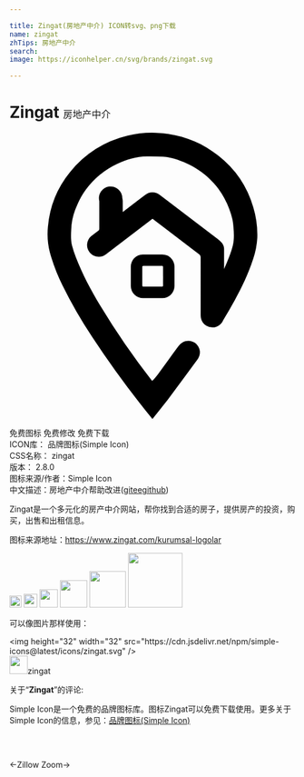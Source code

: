 ```yaml
---

title: Zingat(房地产中介) ICON转svg、png下载
name: zingat
zhTips: 房地产中介
search: 
image: https://iconhelper.cn/svg/brands/zingat.svg

---
```


# Zingat  <small style="font-size: 60%;font-weight: 100">房地产中介</small>

<div id="svg" class="svg-wrap">
<svg role="img" xmlns="http://www.w3.org/2000/svg" viewBox="0 0 24 24"><title>Zingat icon</title><path d="M12.271.006A8.584 8.584 0 009.906.25a8.705 8.705 0 00-4.83 3.059 8.377 8.377 0 00-1.85 4.556 6.2 6.2 0 00.159 2.168 15.04 15.04 0 001.053 2.748 38.762 38.762 0 002.498 4.336A82.576 82.576 0 0011.994 24l.067-.074c.456-.574.923-1.14 1.363-1.725.789-1.048 1.562-2.11 2.34-3.168a1 1 0 00.21-.756.973.973 0 00-1.195-.802c-.307.077-.5.286-.675.527-.547.753-1.095 1.505-1.647 2.256-.147.2-.301.393-.488.553a64.17 64.17 0 01-4.38-6.356c-.763-1.28-1.47-2.589-2.007-3.98a8.079 8.079 0 01-.334-1.006c-.105-.44-.096-.892-.068-1.344a5.144 5.144 0 01.328-1.643c.244-.604.507-1.195.9-1.712a6.947 6.947 0 012.65-2.165c.788-.36 1.596-.62 2.47-.62a17.886 17.886 0 011.349.03 4.389 4.389 0 01.943.167c1.486.448 2.742 1.256 3.696 2.494a6.771 6.771 0 01.925 1.709 6.83 6.83 0 01.276.885 4.903 4.903 0 01.086.677c.044.494.063.99-.047 1.477-.079.324-.18.641-.305.951-.133.359-.281.71-.437 1.059V9.793a.835.835 0 00-.184-.56 2.57 2.57 0 00-.394-.354c-1.62-1.23-3.238-2.46-4.858-3.688a.964.964 0 00-1.168.006c-.212.161-.422.325-.633.487l-1.273.972V5.74c-.001-.088-.013-.175-.035-.261a.982.982 0 10-1.932.26V8.06a.169.169 0 01-.074.152c-.194.14-.379.284-.563.428l-.025.02a.98.98 0 00-.148 1.376c.339.422.956.49 1.378.152l3.825-2.92.006-.005a.102.102 0 01.144.006l2.268 1.734c.52.397 1.039.8 1.564 1.19a.293.293 0 01.135.275v4.83c0 .02.003.039.004.058a.97.97 0 00.01.123.97.97 0 000 .002c0 .007 0 .013.002.02a.981.981 0 00.015.072.981.981 0 00.028.094.981.981 0 00.037.09.981.981 0 001.8-.045l.03-.043c.314-.54.635-1.076.937-1.627.597-1.084 1.132-2.196 1.518-3.375a6.706 6.706 0 00.375-1.855 8 8 0 00-.338-2.561 8.497 8.497 0 00-2.943-4.338C15.986.7 14.227.076 12.272.006zM11.178 10.21a1.022 1.022 0 00-.996 1.047v1.615a1.024 1.024 0 001.039 1.002h1.61a1.02 1.02 0 001.019-1.023v-1.618a1.024 1.024 0 00-1.018-1.021h-.81v-.002zm.072.957h1.54c.074 0 .1.03.1.103v.778l.003.006c0 .248-.009.497 0 .74 0 .084-.026.115-.112.115h-1.529c-.08 0-.107-.027-.107-.107v-1.526c0-.077.023-.109.105-.109z"/></svg>
</div>
<detail full-name='zingat'></detail>

<div class="detail-page">
<p>
<span><span class="badge-success badge">免费图标</span> <span class="badge-success badge">免费修改</span>  <span class="badge-success badge">免费下载</span> </span>
<br/>
<span>
ICON库：
<span class="badge-secondary badge">品牌图标(Simple Icon)</span> 
</span>
<br/>
<span>
CSS名称：
<span class="badge-secondary badge">zingat</span> 
</span>

<br/>
<span>
版本：
<span class="badge-secondary badge">2.8.0</span> 
</span>
<br/>
<span>图标来源/作者：<span class="badge-light badge">Simple Icon</span></span> 
<br/>
<span class="zh-detail">中文描述：<span class="badge-primary badge">房地产中介</span><span class="help-link"><span>帮助改进</span>(<a href="https://gitee.com/liuwave/icon-helper/edit/master/json/brands/zingat.json" target="_blank" rel="noopener noreferrer">gitee</a><a href="https://github.com/liuwave/icon-helper/edit/master/json/brands/zingat.json" target="_blank" rel="noopener noreferrer">github</a></span>)</span><br/>
</p>
</div><div class="description description alert alert-light"><p>Zingat是一个多元化的房产中介网站，帮你找到合适的房子，提供房产的投资，购买，出售和出租信息。</p><p>图标来源地址：<a href="https://www.zingat.com/kurumsal-logolar" target="_blank" rel="noopener noreferrer">https://www.zingat.com/kurumsal-logolar</a></p></div>
<div class="alert alert-dark">
<img height="21" width="21" src="https://cdn.jsdelivr.net/npm/simple-icons@latest/icons/zingat.svg" />
<img height="24" width="24" src="https://cdn.jsdelivr.net/npm/simple-icons@latest/icons/zingat.svg" />
<img height="32" width="32" src="https://cdn.jsdelivr.net/npm/simple-icons@latest/icons/zingat.svg" />
<img height="48" width="48" src="https://cdn.jsdelivr.net/npm/simple-icons@latest/icons/zingat.svg" />
<img height="64" width="64" src="https://cdn.jsdelivr.net/npm/simple-icons@latest/icons/zingat.svg" />
<img height="96" width="96" src="https://cdn.jsdelivr.net/npm/simple-icons@latest/icons/zingat.svg" />

</div>
<div>
  <p>可以像图片那样使用：    
  </p>
  <div class="alert alert-primary" style="font-size: 14px">
    &lt;img height="32" width="32" src="https://cdn.jsdelivr.net/npm/simple-icons@latest/icons/zingat.svg" /&gt;
    <copy-btn content='<img height="32" width="32" src="https://cdn.jsdelivr.net/npm/simple-icons@latest/icons/zingat.svg" />'></copy-btn>
  </div>
  <div class="alert alert-secondary">
    <img height="32" width="32" src="https://cdn.jsdelivr.net/npm/simple-icons@latest/icons/zingat.svg" />zingat
    <copy-btn content="zingat" btn-title="复制图标名称"></copy-btn>
  </div>
</div>
<div class="icon-detail__container">
<p>关于“<b>Zingat</b>”的评论:</p>
</div>
<Vssue title="关于“Zingat”的评论" />
<div><p>Simple Icon是一个免费的品牌图标库。图标Zingat可以免费下载使用。更多关于  Simple Icon的信息，参见：<a target="_blank" href="https://iconhelper.cn/brands.html">品牌图标(Simple Icon)</a>
</p></div>


<div style="padding:2rem 0 " class="page-nav"><p class="inner"><span class="prev">←<router-link to="/icon/zillow.html">Zillow</router-link></span> <span class="next"><router-link to="/icon/zoom.html">Zoom</router-link>→</span></p></div>
